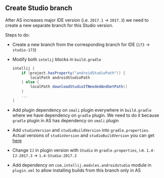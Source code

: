 ## Create Studio branch

After AS increases major IDE version (i.e. `2017.1` -> `2017.3`) we need to create a new separate branch for this Studio version.

Steps to do:
* Create a new branch from the corresponding branch for IDE (`173` -> `studio-173`)

* Modify both `intelij` blocks in `build.gradle`
    ```groovy
    intellij {
        if (project.hasProperty("androidStudioPath")) {
            localPath androidStudioPath
        } else {
            localPath downloadStudioIfNeededAndGetPath()
        }
        ...
    }
    ```

* Add plugin dependency on `smali` plugin everywhere in `build.gradle` where we have dependency on `gradle` plugin.
We need to do it because `gradle` plugin in AS has dependency on `smali` plugin
    
* Add `studioVersion` and `studioBuildVersion` into `gradle.properties`. 
Actual versions of `studioVersion` and `studioBuildVersion` you can get [here](https://developer.android.com/studio/index.html)

* Change `IJ` in plugin version with `Studio` in `gradle.properties`, i.e. `1.4-IJ-2017.3` -> `1.4-Studio-2017.3`

* Add dependency on `com.intellij.modules.androidstudio` module in `plugin.xml` 
to allow installing builds from this branch only in AS



